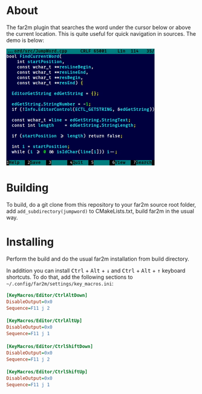 About
=====

The far2m plugin that searches the word under the cursor below or above the current location. This is quite useful for
quick navigation in sources. The demo is below:

![Demo](jumpword-demo.gif)

Building
========

To build, do a git clone from this repository to your far2m source root folder, add `add_subdirectory(jumpword)` to
CMakeLists.txt, build far2m in the usual way.

Installing
==========

Perform the build and do the usual far2m installation from build directory.

In addition you can install <kbd>Ctrl</kbd> + <kbd>Alt</kbd> + <kbd>↓</kbd> and <kbd>Ctrl</kbd> + <kbd>Alt</kbd> +
<kbd>↑</kbd> keyboard shortcuts. To do that, add the following sections to `~/.config/far2m/settings/key_macros.ini`:

```ini
[KeyMacros/Editor/CtrlAltDown]
DisableOutput=0x0
Sequence=F11 j 2

[KeyMacros/Editor/CtrlAltUp]
DisableOutput=0x0
Sequence=F11 j 1

[KeyMacros/Editor/CtrlShiftDown]
DisableOutput=0x0
Sequence=F11 j 2

[KeyMacros/Editor/CtrlShiftUp]
DisableOutput=0x0
Sequence=F11 j 1
```
